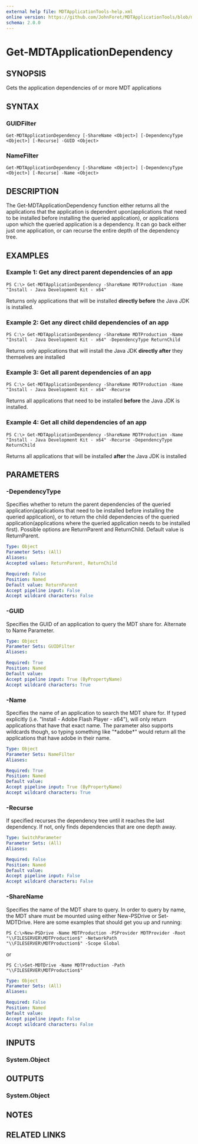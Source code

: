 ```yaml
---
external help file: MDTApplicationTools-help.xml
online version: https://github.com/JohnForet/MDTApplicationTools/blob/master/docs/Get-MDTApplicationDependency.md
schema: 2.0.0
---
```


# Get-MDTApplicationDependency
## SYNOPSIS
Gets the application dependencies of or more MDT applications

## SYNTAX

### GUIDFilter
```
Get-MDTApplicationDependency [-ShareName <Object>] [-DependencyType <Object>] [-Recurse] -GUID <Object>
```

### NameFilter
```
Get-MDTApplicationDependency [-ShareName <Object>] [-DependencyType <Object>] [-Recurse] -Name <Object>
```

## DESCRIPTION
The Get-MDTApplicationDependency function either returns all the applications that the application is dependent upon(applications that need to be installed before installing the queried application), or applications upon which the queried application is a dependency. It can go back either just one application, or can recurse the entire depth of the dependency tree.

## EXAMPLES

### Example 1: Get any direct parent dependencies of an app
```
PS C:\> Get-MDTApplicationDependency -ShareName MDTProduction -Name "Install - Java Development Kit - x64"
```

Returns only applications that will be installed **directly before** the Java JDK is installed.
### Example 2: Get any direct child dependencies of an app
```
PS C:\> Get-MDTApplicationDependency -ShareName MDTProduction -Name "Install - Java Development Kit - x64" -DependencyType ReturnChild
```

Returns only applications that will install the Java JDK **directly after** they themselves are installed
### Example 3: Get **all** parent dependencies of an app
```
PS C:\> Get-MDTApplicationDependency -ShareName MDTProduction -Name "Install - Java Development Kit - x64" -Recurse
```

Returns all applications that need to be installed **before** the Java JDK is installed.
### Example 4: Get **all** child dependencies of an app
```
PS C:\> Get-MDTApplicationDependency -ShareName MDTProduction -Name "Install - Java Development Kit - x64" -Recurse -DependencyType ReturnChild
```

Returns all applications that will be installed **after** the Java JDK is installed

## PARAMETERS

### -DependencyType
Specifies whether to return the parent dependencies of the queried application(applications that need to be installed before installing the queried application), or to return the child dependencies of the queried application(applications where the queried application needs to be installed first). Possible options are ReturnParent and ReturnChild. Default value is ReturnParent.

```yaml
Type: Object
Parameter Sets: (All)
Aliases:
Accepted values: ReturnParent, ReturnChild

Required: False
Position: Named
Default value: ReturnParent
Accept pipeline input: False
Accept wildcard characters: False
```

### -GUID
Specifies the GUID of an application to query the MDT share for. Alternate to Name Parameter.

```yaml
Type: Object
Parameter Sets: GUIDFilter
Aliases:

Required: True
Position: Named
Default value:
Accept pipeline input: True (ByPropertyName)
Accept wildcard characters: True
```

### -Name
Specifies the name of an application to search the MDT share for. If typed explicitly (i.e. "Install - Adobe Flash Player - x64"), will only return applications that have that exact name. The parameter also supports wildcards though, so typing something like "\*adobe\*" would return all the applications that have adobe in their name.

```yaml
Type: Object
Parameter Sets: NameFilter
Aliases:

Required: True
Position: Named
Default value:
Accept pipeline input: True (ByPropertyName)
Accept wildcard characters: True
```

### -Recurse
If specified recurses the dependency tree until it reaches the last dependency. If not, only finds dependencies that are one depth away.

```yaml
Type: SwitchParameter
Parameter Sets: (All)
Aliases:

Required: False
Position: Named
Default value:
Accept pipeline input: False
Accept wildcard characters: False
```

### -ShareName
Specifies the name of the MDT share to query. In order to query by name, the MDT share must be mounted using either New-PSDrive or Set-MDTDrive. Here are some examples that should get you up and running:

`PS C:\>New-PSDrive -Name MDTProduction -PSProvider MDTProvider -Root "\\FILESERVER\MDTProduction$" -NetworkPath "\\FILESERVER\MDTProduction$" -Scope Global`

or

`PS C:\>Set-MDTDrive -Name MDTProduction -Path "\\FILESERVER\MDTProduction$"`

```yaml
Type: Object
Parameter Sets: (All)
Aliases:

Required: False
Position: Named
Default value:
Accept pipeline input: False
Accept wildcard characters: False
```

## INPUTS

### System.Object


## OUTPUTS

### System.Object

## NOTES

## RELATED LINKS
